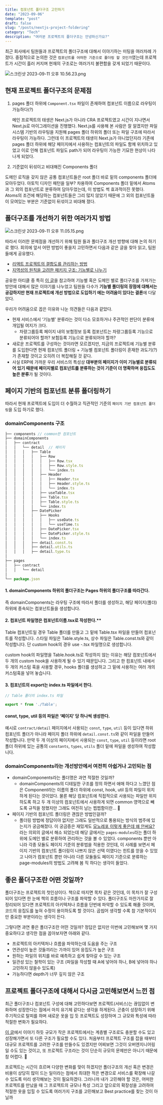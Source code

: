 ```yaml
---
title: 컴포넌트 폴더구조 고민하기
date: "2023-09-06"
template: "post"
draft: false
slug: "/posts/nextjs-project-foldering"
category: "Tech"
description: "여러분 프로젝트의 폴더구조는 안녕하신가요?"
---
```


최근 회사에서 팀원들과 프로젝트의 폴더구조에 대해서 이야기하는 미팅을 여러차례 가졌다. 중점적으로 논의한 것은 `컴포넌트를 어떠한 기준으로 폴더링 할 것인가`였는데 프로젝트가 시간이 흘러 커지며 현재의 구조로는 여러가지 불편함을 갖게 되었기 때문이다.

![스크린샷 2023-09-11 오후 10.56.23.png](/media/회의_slack.png)

## 현재 프로젝트 폴더구조의 문제점

1. pages 폴더 하위에 `Component.tsx` 파일이 존재하여 컴포넌트 이름으로 라우팅이 가능하다(?)
    
    메인 프로젝트의 태생은 Next.js가 아니라 CRA 프로젝트였고 시간이 지나면서 Next.js로 마이그레이션을 진행했다. Next.js를 사용해 본 사람은 잘 알겠지만 파일시스템 기반의 라우팅을 지원해 pages 폴더 하위의 폴더 또는 파일 구조에 따라서 라우팅이 가능하다. 그런데 이 프로젝트의 태생이 Next.js가 아니었던지라 기존에 pages 폴더 하위에 해당 페이지에서 사용하는 컴포넌트의 파일도 함께 위치하고 있었고 이로 인해 컴포넌트 파일도 path가 되어 라우팅이 가능한 기묘한 현상이 나타나게 되었다.
    

2. 기준없이 뒤섞이고 비대해진 Components 폴더

도메인 로직을 갖지 않은 공통 컴포넌트들은 root 폴더 바로 밑의 components 폴더에 모아두었다. 아토믹 디자인 패턴을 일부? 차용하여 Components 폴더 밑에서 Atoms과 그 외의 컴포넌트로 분류하여 담아두었는데, 이 방법도 썩 효과적이진 못했다. Atoms의 조건에 해당하는 컴포넌트들은 그리 많지 않았기 때문에 그 외의 컴포넌트들이 모여있는 부분은 기준없이 뒤섞이고 비대해 졌다.

## 폴더구조를 개선하기 위한 여러가지 방법

![스크린샷 2023-09-11 오후 11.05.15.png](/media/아티클_slack.png)

따라서 이러한 문제점을 개선하기 위해 팀원 들과 폴더구조 개선 방향에 대해 논의 하기로 했다. 회의에 앞서 어떤 방법이 좋을지 고민하면서 다음과 같은 글을 찾아 읽고, 팀원들에게 공유했다.

- [리액트 프로젝트의 결합도를 관리하는 방법](https://itchallenger.tistory.com/m/646)
- [지역성의 원칙을 고려한 패키지 구조: 기능별로 나누기](https://ahnheejong.name/articles/package-structure-with-the-principal-of-locality-in-mind/)

공유한 아티클 중 특히 [이 글](https://ahnheejong.name/articles/package-structure-with-the-principal-of-locality-in-mind/)을 참고하여 기능별 혹은 도메인 별로 폴더구조를 가져가는 방안에 대해서 많은 이야기를 나누었고 팀원들 다수가 **기능별 폴더링의 장점에 대해서는 공감하지만 현재 프로젝트에 개선 방법으로 도입하기 에는 어려움이 있다는 결론**에 다달았다. 

우리가 어려움으로 꼽은 이유와 나눈 의견들은 다음과 같았다.

- 현재 서비스에서 ‘기능별’ 분류라는 것이 다소 모호하거나 주관적인 판단이 분류에 개입될 여지가 크다.
    - 차량그룹등록 페이지 내의 보험정보 등록 컴포넌트는 차량그룹등록 기능으로 분류되어야 할까? 보험등록 기능으로 분류되어야 할까?
- 새로운 프로젝트를 구성하는 것이라면 모르겠지만, 지금의 프로젝트에 기능별 분류를 도입한다면 현재 컴포넌트 폴더링 + 기능별 컴포넌트 폴더링이 혼재한 과도기(?)가 존재할 것이고 오히려 더 복잡해질 것 같다.
- 사실 ERP에 가까운 우리 서비스의 특성상 **대부분의 페이지가 이미 기능별로 분류되어 있기 때문에 페이지별로 컴포넌트를 분류하는 것이 기준이 더 명확하며 응집도도 높은 분류**가 될 것이다.

## 페이지 기반의 컴포넌트 분류 폴더링하기

따라서 현재 프로젝트에 도입이 더 수월하고 직관적인 기준의 `페이지 기반 컴포넌트 폴더링`을 도입 하기로 했다.

### domainComponents 구조

```jsx
├── components // common한 컴포넌트
├── domainComponents   
│   ├── contract   
│   │   └── detail  // 페이지 
│   │   │   ├── Table
│   │   │   │   ├── Row
│   │   │   │   │   ├── Row.tsx
│   │   │   │   │   ├── Row.style.ts
│   │   │   │   │   └── index.ts
│   │   │   │   ├── Header
│   │   │   │   │   ├── Header.tsx
│   │   │   │   │   ├── Header.style.ts
│   │   │   │   │   └── index.ts
│   │   │   │   ├── useTable.tsx
│   │   │   │   ├── Table.tsx 
│   │   │   │   ├── Table.style.ts
│   │   │   │   └── index.ts 
│   │   │   ├── DatePicker
│   │   │   │   ├── Hooks
│   │   │   │   │   ├── useDate.ts
│   │   │   │   │   └── useTime.ts
│   │   │   │   ├── DatePicker.tsx 
│   │   │   │   ├── DatePicker.style.ts
│   │   │   │   └── index.ts 
│   │   │   ├── detail.const.ts
│   │   │   ├── detail.utils.ts
│   │   │   ├── detail.type.ts
│
├── pages
│   ├── contract
│   │   └── detail
│
└── package.json
```

#### 1. domainComponents 하위의 폴더구조는 Pages 하위의 폴더구조를 따라간다.

즉 domainComponents는 라우팅 구조에 따라서 폴더를 생성하고, 해당 페이지(폴더) 하위에 종속되는 컴포넌트들을 생성합니다.

#### 2. 컴포넌트 파일명은 컴포넌트이름.tsx로 작성한다.**

Table 컴포넌트일 경우 Table 폴더를 만들고 그 밑에 Table.tsx 파일을 만들어 컴포넌트를 작성합니다. 스타일 파일은 Table.style.ts, 상수 파일은 Table.const.ts와 같이 작성합니다. 단 custom hook의 경우 use -.tsx 파일명으로 생성합니다. 

custom hook의 파일명을 Table.hook.ts로 작성하지 않는 이유는 해당 컴포넌트에서 두 개의 custom hook을 사용하게 될 수 있기 때문입니다. 그리고 한 컴포넌트 내에서 두 개의 커스텀 훅을 사용할 경우, hooks 폴더를 생성하고 그 밑에 사용하는 여러 개의 커스텀훅을 넣어 놓습니다.

#### 3. 컴포넌트의 export는 index.ts 파일에서 한다.

```jsx
// Table 폴더의 index.ts 파일

export * from './Table';
```

#### const, type, util 등의 파일은 ‘페이지’ 당 하나씩 생성한다.
    
 예시로 `contract/detail` 페이지에서 사용되는 `const`, `type`, `util` 등이 있다면 하위 컴포넌트 폴더가 아니라 페이지 폴더 하위에 `detail.const.ts`와 같이 파일을 만들어 작성합니다. 만약 두 개 이상의 페이지에서 사용되는 `const`, `type`, `util` 등이라면 root폴더 하위에 있는 공통의 `constants`, `types`, `utils` 폴더 밑에 파일을 생성하여 작성합니다. 
    

### domainComponents라는 개선방안에서 여전히 아쉽거나 고민되는 점

- domainComponents라는 폴더명은 과연 적절한 것일까?
    - domainComponents의 디테일한 구조를 정의 하면서 애매 하다고 느꼈던 점은 Component라는 이름의 폴더 하위에 const, hook, util 등의 파일이 위치하게 된다는 것이었다. 물론 해당 컴포넌트에 직접적으로 사용되는 파일만 위치하도록 하고 두 개 이상의 컴포넌트에서 사용하게 되면 common 영역으로 빼도록 규칙을 정했지만 그래도 여전히 남는 찝찝함이란… 🥲
- 페이지 기반의 컴포넌트 폴더링은 괜찮은 방법인걸까?
    - 폴더링 방법에 정답이야 없지만 그래도 일반적으로 통용되는 방식의 범주에 있는지가 궁금해졌다. 이 궁금증은 재밌게도 [모노레포 이렇게 좋은데 왜 안써요?](https://medium.com/musinsa-tech/journey-of-a-frontend-monorepo-8f5480b80661)라는 의외의 글에서 해소 되었는데 해당 글에서는 `pages-modules`라는 폴더 하위에 도메인 별로 분류하여 관리하는 것을 볼 수 있었다. components 뿐만 아니라 각종 모듈도 페이지 기준의 분류법을 적용한 것인데, 이 사례를 보면서 페이지 기반의 컴포넌트 폴더링이 나쁘지 않은 선택 이였다는 힌트를 얻을 수 있었고 나아가 컴포넌트 뿐만 아니라 다른 모듈들도 페이지 기준으로 분류하는 page-modules의 방법도 고려해 봄 직 하다는 생각이 들었다.
        
  
        

## 좋은 폴더구조란 어떤 것일까?

폴더구조는 프로젝트의 첫인상이다. 책으로 따지면 목차 같은 것인데, 이 목차가 잘 구성되어 있다면 한 눈에 책의 흐름이나 구조를 파악할 수 있다. 폴더구조도 마찬가지로 잘 정리되어 있다면 프로젝트의 아키텍처나 흐름을 단번에 파악할 수 있도록 해줄 것이며, 코드의 응집도를 높혀 수정이 용이하도록 할 것이다. 곱씹어 생각할 수록 참 기본적이지만 중요한 부분이라는 생각이 든다. 

그렇다면 과연 좋은 폴더구조란 어떤 것일까? 정답은 없지만 이번에 고민해보며 몇 가지 중요하다고 생각한 점을 꼽아보자면 아래와 같다.

- 프로젝트의 아키텍처나 흐름을 파악하는데 도움을 주는 구조
- 연관성이 높은 것들끼리는 가까이 있어 응집도가 높은 구조
- 원하는 파일의 위치를 바로 예측하고 쉽게 찾아갈 수 있는 구조
- 일관성 있는 철학이 있는 구조 (파일을 작성할 때 A에 넣어야 하나, B에 넣어야 하나 고민하지 않을수 있도록)
- 가능하다면 depth가 너무 깊지 않은 구조

## 프로젝트 폴더구조에 대해서 다시금 고민해보면서 느낀 점

최근 폴더구조나 컴포넌트 구성에 대해 고민하다보면 프로젝트(서비스)는 끊임없이 변화하며 성장한다는 점에서 마치 유기체 같다는 생각을 하게된다. 곤충이 성장하기 위해 주기적으로 탈피를 하며 새로운 옷을 입 듯 프로젝트도 성장하며 그 규모와 특성에 따라 적절한 변화가 필요하다. 

[이 글](https://ahnheejong.name/articles/package-structure-with-the-principal-of-locality-in-mind/)에서 이야기 하듯 규모가 작은 프로젝트에서는 계층별 구조로도 충분할 수도 있고 성장해가면서 또 다른 구조가 필요할 수도 있다. 처음부터 프로젝트 구조를 잡을 때부터 대규모 프로젝트를 고려한 구조를 만들수도 있겠지만 어찌보면 그것이 오버엔지니어링일 수도 있는 것이고, 또 프로젝트 구조라는 것이 단순히 규모의 문제만은 아니기 때문에 참 어렵다. 🤔

프로젝트는 시간이 흐르며 다양한 변화를 맞이 하겠지만 폴더구조의 개선 혹은 변경은 비용이 상당히 많이 드는 일이라는 점에서 최대한 적은 변경으로 서비스를 확장해 나갈 수 있도록 미리 생각해보는 것이 필요하겠다. 그러니까 내가 고민해야 할 것은, 어떠한 프로젝트를 만났을 때 그 프로젝트의 규모나 특성 그리고 앞으로의 확장성을  고려하여 적절한 옷을 입힐 수 있도록 여러가지 구조를 고민해보고 Best practice를 찾는 것이 아닐까